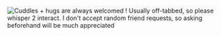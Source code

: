![Cuddles + hugs are always welcomed ! Usually off-tabbed, so please whisper 2 interact. I don't accept random friend requests, so asking beforehand will be much appreciated](https://files.catbox.moe/defc8v.webp)
